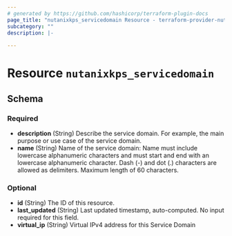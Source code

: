 ```yaml
---
# generated by https://github.com/hashicorp/terraform-plugin-docs
page_title: "nutanixkps_servicedomain Resource - terraform-provider-nutanixkps"
subcategory: ""
description: |-
  
---
```


# Resource `nutanixkps_servicedomain`





<!-- schema generated by tfplugindocs -->
## Schema

### Required

- **description** (String) Describe the service domain. For example, the main purpose or use case of the service domain.
- **name** (String) Name of the service domain: 
				Name must include lowercase alphanumeric characters and must start and end with an lowercase alphanumeric character.
				Dash (-) and dot (.) characters are allowed as delimiters. Maximum length of 60 characters.

### Optional

- **id** (String) The ID of this resource.
- **last_updated** (String) Last updated timestamp, auto-computed. No input required for this field.
- **virtual_ip** (String) Virtual IPv4 address for this Service Domain


